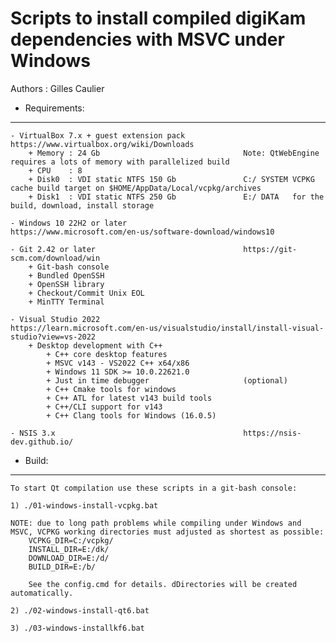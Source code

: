 Scripts to install compiled digiKam dependencies with MSVC under Windows
========================================================================

Authors : Gilles Caulier <caulier dot gilles at gmail dot com>

* Requirements:
---------------

    - VirtualBox 7.x + guest extension pack             https://www.virtualbox.org/wiki/Downloads
        + Memory : 24 Gb                                Note: QtWebEngine requires a lots of memory with parallelized build
        + CPU    : 8
        + Disk0  : VDI static NTFS 150 Gb               C:/ SYSTEM VCPKG cache build target on $HOME/AppData/Local/vcpkg/archives
        + Disk1  : VDI static NTFS 250 Gb               E:/ DATA   for the build, download, install storage

    - Windows 10 22H2 or later                          https://www.microsoft.com/en-us/software-download/windows10

    - Git 2.42 or later                                 https://git-scm.com/download/win
        + Git-bash console
        + Bundled OpenSSH
        + OpenSSH library
        + Checkout/Commit Unix EOL
        + MinTTY Terminal

    - Visual Studio 2022                                https://learn.microsoft.com/en-us/visualstudio/install/install-visual-studio?view=vs-2022
        + Desktop development with C++
            + C++ core desktop features
            + MSVC v143 - VS2022 C++ x64/x86
            + Windows 11 SDK >= 10.0.22621.0
            + Just in time debugger                     (optional)
            + C++ Cmake tools for windows
            + C++ ATL for latest v143 build tools
            + C++/CLI support for v143
            + C++ Clang tools for Windows (16.0.5)

    - NSIS 3.x                                          https://nsis-dev.github.io/

* Build:
--------

    To start Qt compilation use these scripts in a git-bash console:

    1) ./01-windows-install-vcpkg.bat

    NOTE: due to long path problems while compiling under Windows and MSVC, VCPKG working directories must adjusted as shortest as possible:
        VCPKG_DIR=C:/vcpkg/
        INSTALL_DIR=E:/dk/
        DOWNLOAD_DIR=E:/d/
        BUILD_DIR=E:/b/

        See the config.cmd for details. dDirectories will be created automatically.

    2) ./02-windows-install-qt6.bat

    3) ./03-windows-installkf6.bat

